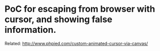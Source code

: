 # PoC for escaping from browser with cursor, and showing false information.

Related: http://www.phpied.com/custom-animated-cursor-via-canvas/
